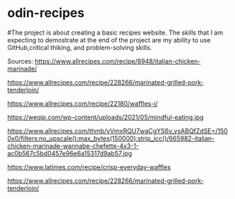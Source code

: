 # odin-recipes
#The project is about creating a basic recipes website. The skills that I am expecting to demostrate at the end of the project are my ability to use GitHub,critical thiking, and problem-solving skills.

Sources:
https://www.allrecipes.com/recipe/8948/italian-chicken-marinade/

https://www.allrecipes.com/recipe/228266/marinated-grilled-pork-tenderloin/

https://www.allrecipes.com/recipe/22180/waffles-i/

https://weqip.com/wp-content/uploads/2021/05/mindful-eating.jpg

https://www.allrecipes.com/thmb/yVmxRQU7waCgYS6v_ysABQfZdSE=/1500x0/filters:no_upscale():max_bytes(150000):strip_icc()/665982-italian-chicken-marinade-wannabe-chefette-4x3-1-ac0b567c5bd0457e96e6a15317d9ab57.jpg

https://www.latimes.com/recipe/crisp-everyday-waffles

https://www.allrecipes.com/recipe/228266/marinated-grilled-pork-tenderloin/



